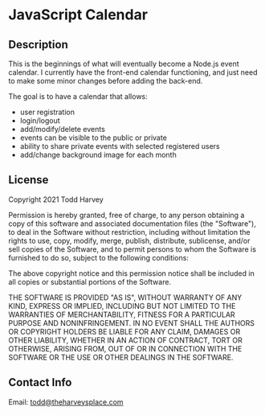 # JavaScript Calendar

## Description
This is the beginnings of what will eventually become a Node.js event calendar. I currently have the front-end calendar functioning, and just need to make some minor changes before adding the back-end.

The goal is to have a calendar that allows:
* user registration
* login/logout
* add/modify/delete events
* events can be visible to the public or private
* ability to share private events with selected registered users
* add/change background image for each month

## License
Copyright 2021 Todd Harvey

Permission is hereby granted, free of charge, to any person obtaining a copy of this software and associated documentation files (the "Software"), to deal in the Software without restriction, including without limitation the rights to use, copy, modify, merge, publish, distribute, sublicense, and/or sell copies of the Software, and to permit persons to whom the Software is furnished to do so, subject to the following conditions:

The above copyright notice and this permission notice shall be included in all copies or substantial portions of the Software.

THE SOFTWARE IS PROVIDED "AS IS", WITHOUT WARRANTY OF ANY KIND, EXPRESS OR IMPLIED, INCLUDING BUT NOT LIMITED TO THE WARRANTIES OF MERCHANTABILITY, FITNESS FOR A PARTICULAR PURPOSE AND NONINFRINGEMENT. IN NO EVENT SHALL THE AUTHORS OR COPYRIGHT HOLDERS BE LIABLE FOR ANY CLAIM, DAMAGES OR OTHER LIABILITY, WHETHER IN AN ACTION OF CONTRACT, TORT OR OTHERWISE, ARISING FROM, OUT OF OR IN CONNECTION WITH THE SOFTWARE OR THE USE OR OTHER DEALINGS IN THE SOFTWARE.

## Contact Info
Email: todd@theharveysplace.com